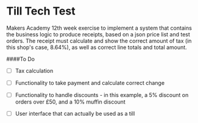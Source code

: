 Till Tech Test
==============

Makers Academy 12th week exercise to implement a system that contains the business logic to produce receipts, based on a json price list and test orders. The receipt must calculate and show the correct amount of tax (in this shop's case, 8.64%), as well as correct line totals and total amount.

####To Do
- [ ] Tax calculation
- [ ] Functionality to take payment and calculate correct change
- [ ] Functionality to handle discounts - in this example, a 5% discount on orders over £50, and a 10% muffin discount
- [ ] User interface that can actually be used as a till

